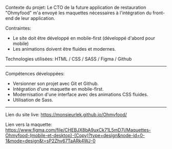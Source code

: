 Contexte du projet: Le CTO de la future application de restauration "Ohmyfood" m'a envoyé les maquettes nécessaires à l'intégration du front-end de leur application.

Contraintes:
- Le site doit être développé en mobile-first (développé d'abord pour mobile)
- Les animations doivent être fluides et modernes.

Technologies utilisées: HTML / CSS / SASS / Figma / Github

--------------------

Compétences développées: 
- Versionner son projet avec Git et Github.
- Intégration d'une maquette en mobile-first.
- Modernisation d'une interface avec des animations CSS fluides.
- Utilisation de Sass.

--------------------

Lien du site live: https://monsieurlek.github.io/Ohmyfood/

Lien vers la maquette: https://www.figma.com/file/CHEBJX8bA9uxCk71L5mD7j/Maquettes-Ohmyfood-(mobile-et-desktop)-(Copy)?type=design&node-id=0-1&mode=design&t=sP2Zhv67TaARk4WJ-0
